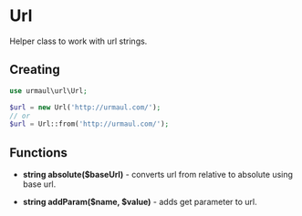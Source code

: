 # Url

Helper class to work with url strings.

## Creating

```php
use urmaul\url\Url;

$url = new Url('http://urmaul.com/');
// or
$url = Url::from('http://urmaul.com/');
```

## Functions

* **string absolute($baseUrl)** - converts url from relative to absolute using base url.

* **string addParam($name, $value)** - adds get parameter to url.
